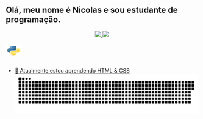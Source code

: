 ## Olá, meu nome é Nicolas e sou estudante de programação.

<div align="center">
  <a href="https://github.com/Arcanist011">
  <img height="180em" src="https://github-readme-stats.vercel.app/api?username=Arcanist011&show_icons=true&theme=apprentice&include_all_commits=true&count_private=true"/>
  <img height="180em" src="https://github-readme-stats.vercel.app/api/top-langs/?username=Arcanist011&layout=compact&langs_count=7&theme=apprentice"/>
</div>

</div>
<div style="display: inline_block"><br>
  <img align="center" alt="Rafa-Python" height="30" width="40" src="https://raw.githubusercontent.com/devicons/devicon/master/icons/python/python-original.svg">
</div>

  ##

- 🌱 Atualmente estou aprendendo HTML & CSS
![Snake animation](https://github.com/Arcanist011/Arcanist011/blob/output/github-contribution-grid-snake.svg)
